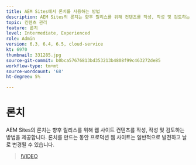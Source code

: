 ```yaml
---
title: AEM Sites에서 론치를 사용하는 방법
description: AEM Sites의 론치는 향후 릴리스를 위해 컨텐츠를 작성, 작성 및 검토하는 방법을 제공합니다.
topic: 컨텐츠 관리
feature: 론치
level: Intermediate, Experienced
role: Admin
version: 6.3, 6.4, 6.5, cloud-service
kt: 6970
thumbnail: 331285.jpg
source-git-commit: b0bca57676813bd353213b4808f99c463272de85
workflow-type: tm+mt
source-wordcount: '68'
ht-degree: 5%

---
```



# 론치

AEM Sites의 론치는 향후 릴리스를 위해 웹 사이트 컨텐츠를 작성, 작성 및 검토하는 방법을 제공합니다. 론치를 만드는 동안 프로덕션 웹 사이트는 일반적으로 발전하고 날로 변경될 수 있습니다.

>[!VIDEO](https://video.tv.adobe.com/v/331285?quality=12&learn=on)
